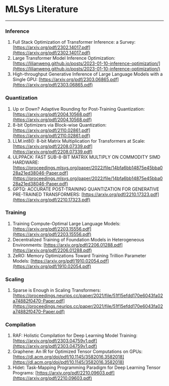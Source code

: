 # MLSys Literature

---

### Inference
1. Full Stack Optimization of Transformer Inference: a Survey: [https://arxiv.org/pdf/2302.14017.pdf](https://arxiv.org/pdf/2302.14017.pdf)
2. Large Transformer Model Inference Optimization: [https://lilianweng.github.io/posts/2023-01-10-inference-optimization/](https://lilianweng.github.io/posts/2023-01-10-inference-optimization/)
3. High-throughput Generative Inference of Large Language Models with a Single GPU: [https://arxiv.org/pdf/2303.06865.pdf](https://arxiv.org/pdf/2303.06865.pdf)

### Quantization
1. Up or Down? Adaptive Rounding for Post-Training Quantization: [https://arxiv.org/pdf/2004.10568.pdf](https://arxiv.org/pdf/2004.10568.pdf)
2. 8-bit Optimizers via Block-wise Quantization: [https://arxiv.org/pdf/2110.02861.pdf](https://arxiv.org/pdf/2110.02861.pdf)
3. LLM.int8(): 8-bit Matrix Multiplication for Transformers at Scale: [https://arxiv.org/pdf/2208.07339.pdf](https://arxiv.org/pdf/2208.07339.pdf)
4. ULPPACK: FAST SUB-8-BIT MATRIX MULTIPLY ON COMMODITY SIMD HARDWARE: [https://proceedings.mlsys.org/paper/2022/file/14bfa6bb14875e45bba028a21ed38046-Paper.pdf](https://proceedings.mlsys.org/paper/2022/file/14bfa6bb14875e45bba028a21ed38046-Paper.pdf)
5. GPTQ: ACCURATE POST-TRAINING QUANTIZATION FOR GENERATIVE PRE-TRAINED TRANSFORMERS: [https://arxiv.org/pdf/2210.17323.pdf](https://arxiv.org/pdf/2210.17323.pdf)

### Training
1. Training Compute-Optimal Large Language Models: [https://arxiv.org/pdf/2203.15556.pdf](https://arxiv.org/pdf/2203.15556.pdf)
2. Decentralized Training of Foundation Models in Heterogeneous Environments: [https://arxiv.org/pdf/2206.01288.pdf](https://arxiv.org/pdf/2206.01288.pdf)
3. ZeRO: Memory Optimizations Toward Training Trillion Parameter Models: [https://arxiv.org/pdf/1910.02054.pdf](https://arxiv.org/pdf/1910.02054.pdf)

### Scaling
1. Sparse is Enough in Scaling Transformers: [https://proceedings.neurips.cc/paper/2021/file/51f15efdd170e6043fa02a74882f0470-Paper.pdf](https://proceedings.neurips.cc/paper/2021/file/51f15efdd170e6043fa02a74882f0470-Paper.pdf)

### Compilation
1. RAF: Holistic Compilation for Deep Learning Model Training: [https://arxiv.org/pdf/2303.04759v1.pdf](https://arxiv.org/pdf/2303.04759v1.pdf)
2. Graphene: An IR for Optimized Tensor Computations on GPUs: [https://dl.acm.org/doi/pdf/10.1145/3582016.3582018](https://dl.acm.org/doi/pdf/10.1145/3582016.3582018)
3. Hidet: Task-Mapping Programming Paradigm for Deep Learning Tensor Programs: [https://arxiv.org/pdf/2210.09603.pdf](https://arxiv.org/pdf/2210.09603.pdf)
